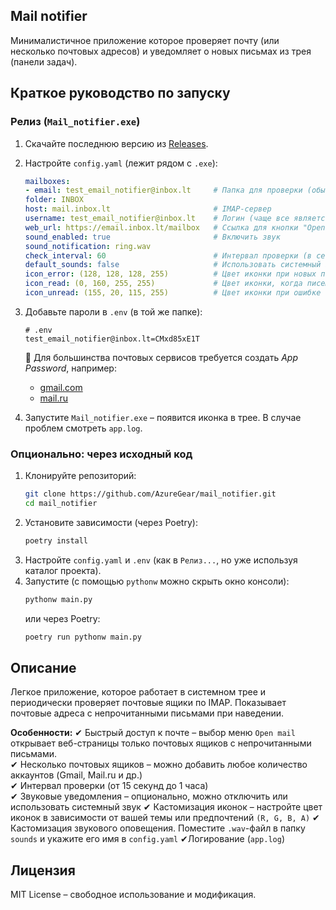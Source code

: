 ## Mail notifier  
Минималистичное приложение которое проверяет почту (или несколько почтовых адресов) и уведомляет о новых письмах из трея (панели задач).

## Краткое руководство по запуску

### Релиз (`Mail_notifier.exe`)

1. Скачайте последнюю версию из [Releases](https://github.com/AzureGear/mail_notifier/releases).  
2. Настройте `config.yaml` (лежит рядом с `.exe`):  
    
    ```yaml
    mailboxes:
    - email: test_email_notifier@inbox.lt     # Папка для проверки (обычно INBOX)
    folder: INBOX 
    host: mail.inbox.lt                       # IMAP-сервер
    username: test_email_notifier@inbox.lt    # Логин (чаще все является email'ом)
    web_url: https://email.inbox.lt/mailbox   # Ссылка для кнопки "Open Mail"
    sound_enabled: true                       # Включить звук
    sound_notification: ring.wav              
    check_interval: 60                        # Интервал проверки (в секундах)
    default_sounds: false                     # Использовать системный звук вместо ring.wav
    icon_error: (128, 128, 128, 255)          # Цвет иконки при новых письмах (R,G,B,A)
    icon_read: (0, 160, 255, 255)             # Цвет иконки, когда писем нет
    icon_unread: (155, 20, 115, 255)          # Цвет иконки при ошибке
    ```

3. Добавьте пароли в `.env` (в той же папке):  
    
    ```
    # .env
    test_email_notifier@inbox.lt=CMxd85xE1T
    ```

    🔐 Для большинства почтовых сервисов требуется создать *App Password*, например:
    - [gmail.com](https://myaccount.google.com/apppasswords)  
    - [mail.ru](https://help.mail.ru/mail/security/protection/external)  

4. Запустите `Mail_notifier.exe` – появится иконка в трее.  В случае проблем смотреть `app.log`.

### Опционально: через исходный код
1. Клонируйте репозиторий:  
    ```sh
    git clone https://github.com/AzureGear/mail_notifier.git
    cd mail_notifier
    ```
2. Установите зависимости (через Poetry):  
    ```sh
    poetry install
    ```
3. Настройте `config.yaml` и `.env` (как в `Релиз...`, но уже используя каталог проекта).  
4. Запустите (с помощью `pythonw` можно скрыть окно консоли):  
    ```sh
    pythonw main.py
    ```
   или через Poetry:  
    ```sh
    poetry run pythonw main.py
    ```

## Описание
Легкое приложение, которое работает в системном трее и периодически проверяет почтовые ящики по IMAP. Показывает почтовые адреса с непрочитанными письмами при наведении.   

**Особенности:**
✔ Быстрый доступ к почте – выбор меню `Open mail` открывает веб-страницы только почтовых ящиков с непрочитанными письмами.  
✔ Несколько почтовых ящиков – можно добавить любое количество аккаунтов (Gmail, Mail.ru и др.)  
✔ Интервал проверки (от 15 секунд до 1 часа)  
✔ Звуковые уведомления – опционально, можно отключить или использовать системный звук
✔ Кастомизация иконок – настройте цвет иконок в зависимости от вашей темы или предпочтений `(R, G, B, A)`
✔ Кастомизация звукового оповещения. Поместите `.wav`-файл в папку `sounds` и укажите его имя в `config.yaml`
✔Логирование (`app.log`)  


## Лицензия  
MIT License – свободное использование и модификация.